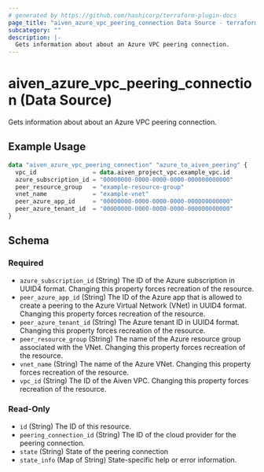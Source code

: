 ```yaml
---
# generated by https://github.com/hashicorp/terraform-plugin-docs
page_title: "aiven_azure_vpc_peering_connection Data Source - terraform-provider-aiven"
subcategory: ""
description: |-
  Gets information about about an Azure VPC peering connection.
---
```


# aiven_azure_vpc_peering_connection (Data Source)

Gets information about about an Azure VPC peering connection.

## Example Usage

```terraform
data "aiven_azure_vpc_peering_connection" "azure_to_aiven_peering" {
  vpc_id                = data.aiven_project_vpc.example_vpc.id
  azure_subscription_id = "00000000-0000-0000-0000-000000000000"
  peer_resource_group   = "example-resource-group"
  vnet_name             = "example-vnet"
  peer_azure_app_id     = "00000000-0000-0000-0000-000000000000"
  peer_azure_tenant_id  = "00000000-0000-0000-0000-000000000000"
}
```

<!-- schema generated by tfplugindocs -->
## Schema

### Required

- `azure_subscription_id` (String) The ID of the Azure subscription in UUID4 format. Changing this property forces recreation of the resource.
- `peer_azure_app_id` (String) The ID of the Azure app that is allowed to create a peering to the Azure Virtual Network (VNet) in UUID4 format. Changing this property forces recreation of the resource.
- `peer_azure_tenant_id` (String) The Azure tenant ID in UUID4 format. Changing this property forces recreation of the resource.
- `peer_resource_group` (String) The name of the Azure resource group associated with the VNet. Changing this property forces recreation of the resource.
- `vnet_name` (String) The name of the Azure VNet. Changing this property forces recreation of the resource.
- `vpc_id` (String) The ID of the Aiven VPC. Changing this property forces recreation of the resource.

### Read-Only

- `id` (String) The ID of this resource.
- `peering_connection_id` (String) The ID of the cloud provider for the peering connection.
- `state` (String) State of the peering connection
- `state_info` (Map of String) State-specific help or error information.
